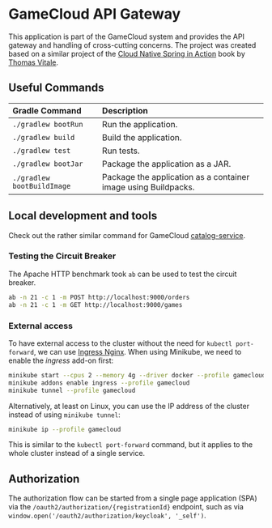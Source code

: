 # GameCloud API Gateway

This application is part of the GameCloud system and provides the API gateway and handling of cross-cutting concerns.
The project was created based on a similar project of the
[Cloud Native Spring in Action](https://www.manning.com/books/cloud-native-spring-in-action) book
by [Thomas Vitale](https://www.thomasvitale.com).

## Useful Commands

| Gradle Command	         | Description                                                    |
|:---------------------------|:---------------------------------------------------------------|
| `./gradlew bootRun`        | Run the application.                                           |
| `./gradlew build`          | Build the application.                                         |
| `./gradlew test`           | Run tests.                                                     |
| `./gradlew bootJar`        | Package the application as a JAR.                              |
| `./gradlew bootBuildImage` | Package the application as a container image using Buildpacks. |

## Local development and tools

Check out the rather similar command for GameCloud [catalog-service](https://github.com/b3nk4n/gamecloud-catalog-service#local-development-and-tools).

### Testing the Circuit Breaker

The Apache HTTP benchmark took `ab` can be used to test the circuit breaker.

```bash
ab -n 21 -c 1 -m POST http://localhost:9000/orders
ab -n 21 -c 1 -m GET http://localhost:9000/games
```

### External access

To have external access to the cluster without the need for `kubectl port-forward`,
we can use [Ingress Nginx](https://github.com/kubernetes/ingress-nginx). When using Minikube, we need to enable the _ingress_
add-on first:

```bash
minikube start --cpus 2 --memory 4g --driver docker --profile gamecloud
minikube addons enable ingress --profile gamecloud
minikube tunnel --profile gamecloud
```

Alternatively, at least on Linux, you can use the IP address of the cluster instead of using `minikube tunnel`:

```bash
minikube ip --profile gamecloud
```

This is similar to the `kubectl port-forward` command, but it applies to the whole cluster instead of a single service.

## Authorization

The authorization flow can be started from a single page application (SPA) via the `/oauth2/authorization/{registrationId}`
endpoint, such as via `window.open('/oauth2/authorization/keycloak', '_self')`.
